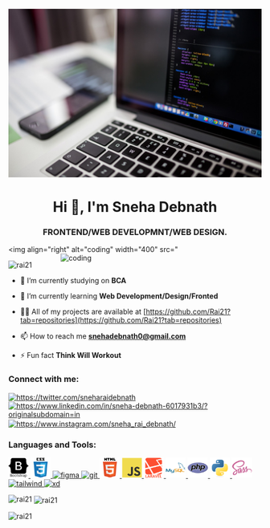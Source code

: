 ![logo](laptop-2620118_1280.jpg)
<h1 align="center">Hi 👋, I'm Sneha Debnath</h1>
<h3 align="center">FRONTEND/WEB DEVELOPMNT/WEB DESIGN.</h3>

<img align="right" alt="coding" width="400" src="<img align="right" alt="coding" width="400" src="https://media4.giphy.com/media/hpXdHPfFI5wTABdDx9/giphy.gif?cid=ecf05e47e8kkgmwz4a4ekle7t4ci0mk1swalm6toz922iht7&ep=v1_gifs_search&rid=giphy.gif&ct=g">

<p align="left"> <img src="https://komarev.com/ghpvc/?username=rai21&label=Profile%20views&color=0e75b6&style=flat" alt="rai21" /> </p>

- 🔭 I’m currently studying on **BCA**

- 🌱 I’m currently learning **Web Development/Design/Fronted**

- 👨‍💻 All of my projects are available at [https://github.com/Rai21?tab=repositories](https://github.com/Rai21?tab=repositories)

- 📫 How to reach me **snehadebnath0@gmail.com**

- ⚡ Fun fact **Think Will Workout**

<h3 align="left">Connect with me:</h3>
<p align="left">
<a href="https://twitter.com/https://twitter.com/sneharaidebnath" target="blank"><img align="center" src="https://raw.githubusercontent.com/rahuldkjain/github-profile-readme-generator/master/src/images/icons/Social/twitter.svg" alt="https://twitter.com/sneharaidebnath" height="30" width="40" /></a>
<a href="https://linkedin.com/in/https://www.linkedin.com/in/sneha-debnath-6017931b3/?originalsubdomain=in" target="blank"><img align="center" src="https://raw.githubusercontent.com/rahuldkjain/github-profile-readme-generator/master/src/images/icons/Social/linked-in-alt.svg" alt="https://www.linkedin.com/in/sneha-debnath-6017931b3/?originalsubdomain=in" height="30" width="40" /></a>
<a href="https://instagram.com/https://www.instagram.com/sneha_rai_debnath/" target="blank"><img align="center" src="https://raw.githubusercontent.com/rahuldkjain/github-profile-readme-generator/master/src/images/icons/Social/instagram.svg" alt="https://www.instagram.com/sneha_rai_debnath/" height="30" width="40" /></a>
</p>

<h3 align="left">Languages and Tools:</h3>
<p align="left"> <a href="https://getbootstrap.com" target="_blank" rel="noreferrer"> <img src="https://raw.githubusercontent.com/devicons/devicon/master/icons/bootstrap/bootstrap-plain-wordmark.svg" alt="bootstrap" width="40" height="40"/> </a> <a href="https://www.w3schools.com/css/" target="_blank" rel="noreferrer"> <img src="https://raw.githubusercontent.com/devicons/devicon/master/icons/css3/css3-original-wordmark.svg" alt="css3" width="40" height="40"/> </a> <a href="https://www.figma.com/" target="_blank" rel="noreferrer"> <img src="https://www.vectorlogo.zone/logos/figma/figma-icon.svg" alt="figma" width="40" height="40"/> </a> <a href="https://git-scm.com/" target="_blank" rel="noreferrer"> <img src="https://www.vectorlogo.zone/logos/git-scm/git-scm-icon.svg" alt="git" width="40" height="40"/> </a> <a href="https://www.w3.org/html/" target="_blank" rel="noreferrer"> <img src="https://raw.githubusercontent.com/devicons/devicon/master/icons/html5/html5-original-wordmark.svg" alt="html5" width="40" height="40"/> </a> <a href="https://developer.mozilla.org/en-US/docs/Web/JavaScript" target="_blank" rel="noreferrer"> <img src="https://raw.githubusercontent.com/devicons/devicon/master/icons/javascript/javascript-original.svg" alt="javascript" width="40" height="40"/> </a> <a href="https://laravel.com/" target="_blank" rel="noreferrer"> <img src="https://raw.githubusercontent.com/devicons/devicon/master/icons/laravel/laravel-plain-wordmark.svg" alt="laravel" width="40" height="40"/> </a> <a href="https://www.mysql.com/" target="_blank" rel="noreferrer"> <img src="https://raw.githubusercontent.com/devicons/devicon/master/icons/mysql/mysql-original-wordmark.svg" alt="mysql" width="40" height="40"/> </a> <a href="https://www.php.net" target="_blank" rel="noreferrer"> <img src="https://raw.githubusercontent.com/devicons/devicon/master/icons/php/php-original.svg" alt="php" width="40" height="40"/> </a> <a href="https://www.python.org" target="_blank" rel="noreferrer"> <img src="https://raw.githubusercontent.com/devicons/devicon/master/icons/python/python-original.svg" alt="python" width="40" height="40"/> </a> <a href="https://sass-lang.com" target="_blank" rel="noreferrer"> <img src="https://raw.githubusercontent.com/devicons/devicon/master/icons/sass/sass-original.svg" alt="sass" width="40" height="40"/> </a> <a href="https://tailwindcss.com/" target="_blank" rel="noreferrer"> <img src="https://www.vectorlogo.zone/logos/tailwindcss/tailwindcss-icon.svg" alt="tailwind" width="40" height="40"/> </a> <a href="https://www.adobe.com/products/xd.html" target="_blank" rel="noreferrer"> <img src="https://cdn.worldvectorlogo.com/logos/adobe-xd.svg" alt="xd" width="40" height="40"/> </a> </p>

<p><img align="left" src="https://github-readme-stats.vercel.app/api/top-langs?username=rai21&show_icons=true&locale=en&layout=compact" alt="rai21" /></p>

<p>&nbsp;<img align="center" src="https://github-readme-stats.vercel.app/api?username=rai21&show_icons=true&locale=en" alt="rai21" /></p>

<p><img align="center" src="https://github-readme-streak-stats.herokuapp.com/?user=rai21&" alt="rai21" /></p>
